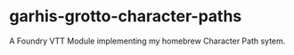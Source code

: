 # garhis-grotto-character-paths
 A Foundry VTT Module implementing my homebrew Character Path sytem.

